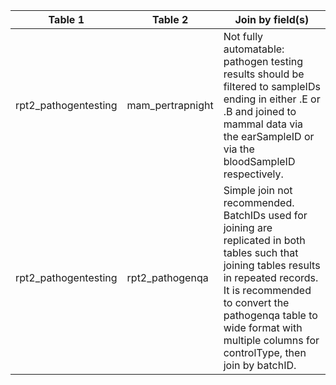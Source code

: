 |Table 1|Table 2|Join by field(s)|
|------------------|-------------------|--------------------|
rpt2_pathogentesting|mam_pertrapnight|Not fully automatable: pathogen testing results should be filtered to sampleIDs ending in either .E or .B and joined to mammal data via the earSampleID or via the bloodSampleID respectively.|
rpt2_pathogentesting|rpt2_pathogenqa|Simple join not recommended. BatchIDs used for joining are replicated in both tables such that joining tables results in repeated records.  It is recommended to convert the pathogenqa table to wide format with multiple columns for controlType, then join by batchID.|
